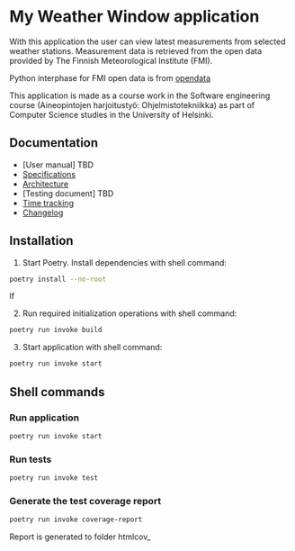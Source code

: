 # My Weather Window application
With this application the user can view latest measurements from selected weather stations. Measurement data is retrieved from the open data provided by The Finnish Meteorological Institute (FMI).

Python interphase for FMI open data is from [opendata](https://github.com/pnuu/fmiopendata)

This application is made as a course work in the Software engineering course (Aineopintojen harjoitustyö: Ohjelmistotekniikka) as part of Computer Science studies in the University of Helsinki.

## Documentation
- [User manual] TBD
- [Specifications](dokumentaatio/specifications.md)
- [Architecture](dokumentaatio/architecture.md)
- [Testing document] TBD
- [Time tracking](dokumentaatio/timetracking.md)
- [Changelog](dokumentaatio/changelog.md)

## Installation

1. Start Poetry. Install dependencies with shell command:

```bash
poetry install --no-root
```

If

2. Run required initialization operations with shell command:

```bash
poetry run invoke build
```

3. Start application with shell command:

```bash
poetry run invoke start
```
## Shell commands

### Run application

```bash
poetry run invoke start
```

### Run tests

```bash
poetry run invoke test
```

### Generate the test coverage report 


```bash
poetry run invoke coverage-report
```

Report is generated to folder htmlcov_ 
